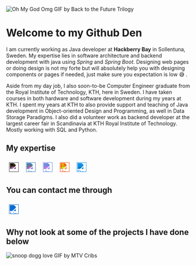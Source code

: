 <!--- Source to turn HEX to svg-color https://codepen.io/sosuke/pen/Pjoqqp --->
![Oh My God Omg GIF by Back to the Future Trilogy](https://media.giphy.com/media/naiba7cRbSjgrzJ9wa/giphy.gif)

# Welcome to my Github Den
I am currently working as Java developer at **Hackberry Bay** in Sollentuna, Sweden. 
My expertise lies in software architecture and backend development with java using *Spring* and *Spring Boot*. 
Designing web pages or doing design is not my forte but will absolutely help you with designing components or pages if needed, just make sure you expectation is low :sweat_smile: .

Aside from my day job, I also soon-to-be Computer Engineer graduate from the Royal Institute of Technology, KTH, here in Sweden. 
I have taken courses in both hardware and software development during my years at KTH. 
I spent my years at KTH to also provide support and teaching of Java development in Object-oriented Design and Programming, as well in Data Storage Paradigms.
I also did a volunteer work as backend developer at the largest career fair in Scandinavia at KTH Royal Institute of Technology.
Mostly working with SQL and Python.

## My expertise
<div class="row">
<img alt="Java" width="26px" src="https://simpleicons.org/icons/openjdk.svg" style="margin: 8px; filter: invert(100%) contrast(100%);"/>
<img alt="Java" width="26px" src="https://simpleicons.org/icons/python.svg" style="margin: 8px; filter: invert(47%) sepia(5%) saturate(6125%) hue-rotate(166deg) brightness(87%) contrast(86%);"/>
<img alt="Java" width="26px" src="https://simpleicons.org/icons/postgresql.svg" style="margin: 8px; filter: invert(39%) sepia(34%) saturate(2332%) hue-rotate(202deg) brightness(92%) contrast(92%);"/>
<img alt="Java" width="26px" src="https://simpleicons.org/icons/oracle.svg" style="margin: 8px; filter: invert(16%) sepia(71%) saturate(7296%) hue-rotate(12deg) brightness(95%) contrast(129%);"/>
<img alt="Docker" width="26px" src="https://simpleicons.org/icons/docker.svg" style="margin: 8px; filter: invert(53%) sepia(26%) saturate(6608%) hue-rotate(183deg) brightness(98%) contrast(89%);"/>
</div>


## You can contact me through
<a target="_blank" rel="noopener noreferrer" href="https://www.linkedin.com/in/arifjehdaoh/" >
<img alt="LinkedIn" width="26px" style="margin: 8px; filter: invert(40%) sepia(95%) saturate(7211%) hue-rotate(200deg) brightness(92%) contrast(92%);" src="https://simpleicons.org/icons/linkedin.svg"/>
</a>


## Why not look at some of the projects I have done below
![snoop dogg love GIF by MTV Cribs](https://media.giphy.com/media/WUxWYXqk9wSQqbqk2m/giphy.gif)